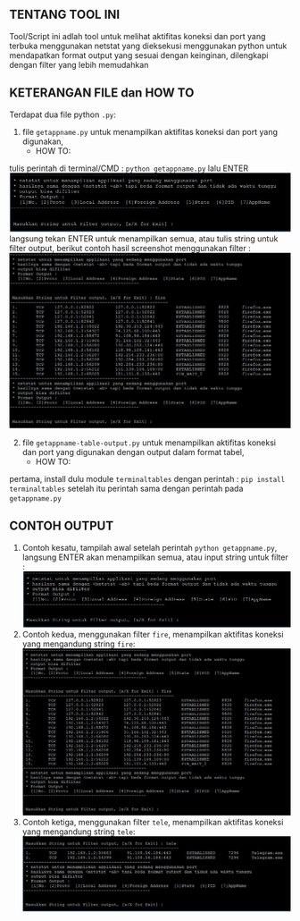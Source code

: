 ## TENTANG TOOL INI 
Tool/Script ini adlah tool untuk melihat aktifitas koneksi dan port yang terbuka menggunakan netstat 
yang dieksekusi menggunakan python untuk mendapatkan format output yang sesuai dengan keinginan, 
dilengkapi dengan filter yang lebih memudahkan

## KETERANGAN FILE dan HOW TO 
Terdapat dua file python `.py`: 
1. file `getappname.py` untuk menampilkan aktifitas koneksi dan port yang digunakan, 
	- HOW TO: 
	
tulis perintah di terminal/CMD : `python getappname.py` lalu ENTER
![Tampilah Awal](img_exp/exp0.JPG "Tampilan Awal")
langsung tekan ENTER untuk menampilkan semua, atau tulis string untuk filter output,
berikut contoh hasil screenshot menggunakan filter : 
![Filter Contoh Awal](img_exp/exp1.JPG "Filter Contoh Awal")

2. file `getappname-table-output.py` untuk menampilkan aktifitas koneksi dan port yang digunakan dengan output dalam format tabel,
	- HOW TO:
	
pertama, install dulu module `terminaltables` dengan perintah : `pip install terminaltables`
setelah itu perintah sama dengan perintah pada `getappname.py`

## CONTOH OUTPUT 
1. Contoh kesatu, tampilah awal setelah perintah `python getappname.py`, langsung ENTER akan menampilkan semua, atau input string untuk filter : 
![Tampilah satu](img_exp/exp0.JPG "Tampilan satu")
2. Contoh kedua, menggunakan filter `fire`, menampilkan aktifitas koneksi yang mengandung string `fire`: 
![Tampilah dua](img_exp/exp1.JPG "Tampilan dua")
3. Contoh ketiga, menggunakan filter `tele`, menampilkan aktifitas koneksi yang mengandung string `tele`: 
![Tampilah tiga](img_exp/exp2.JPG "Tampilan tiga")